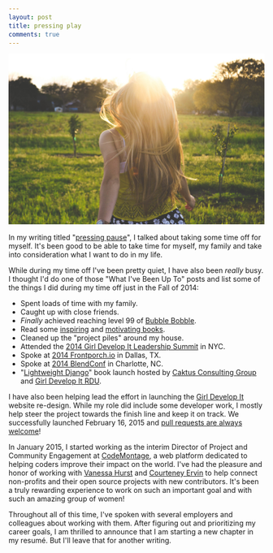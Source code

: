 ```yaml
---
layout: post
title: pressing play
comments: true
---
```


![Running Towards Tomorrow](/static/images/running-towards-sun.jpg)

In my writing titled "[pressing pause](/blog/2014/08/26/pressing-pause/)", I talked about taking some time off for myself. It's been good to be able to take time for myself, my family and take into consideration what I want to do in my life.

While during my time off I've been pretty quiet, I have also been *really* busy. I thought I'd do one of those "What I've Been Up To" posts and list some of the things I did during my time off just in the Fall of 2014:

- Spent loads of time with my family.
- Caught up with close friends.
- *Finally* achieved reaching level 99 of [Bubble Bobble](http://en.wikipedia.org/wiki/Bubble_Bobble).
- Read some [inspiring](http://www.amazon.com/Bird-Some-Instructions-Writing-Life/dp/0385480016) and [motivating books](http://www.amazon.com/Yes-Please-Amy-Poehler/dp/0062268341/).
- Cleaned up the "project piles" around my house.
- Attended the [2014 Girl Develop It Leadership Summit](http://f.cl.ly/items/2g0r0v1b282o3b2E3b2Y/summit2014-groupfoto.png) in NYC.
- Spoke at [2014 Frontporch.io](http://frontporch.io/) in Dallas, TX.
- Spoke at [2014 BlendConf](http://2014.blendconf.com/) in Charlotte, NC.
- "[Lightweight Django](http://bit.ly/lightweightdjango)" book launch hosted by [Caktus Consulting Group](http://caktusgroup.com) and [Girl Develop It RDU](http://www.meetup.com/Girl-Develop-It-RDU/).

I have also been helping lead the effort in launching the [Girl Develop It](http://girldevelopit.com) website re-design. While my role did include some developer work, I mostly help steer the project towards the finish line and keep it on track. We successfully launched February 16, 2015 and [pull requests are always welcome](https://github.com/girldevelopit/gdi-new-site)!

In January 2015, I started working as the interim Director of Project and Community Engagement at [CodeMontage](http://codemontage.com), a web platform dedicated to helping coders improve their impact on the world. I've had the pleasure and honor of working with [Vanessa Hurst](https://twitter.com/dbness) and [Courteney Ervin](https://twitter.com/courteneyervin) to help connect non-profits and their open source projects with new contributors. It's been a truly rewarding experience to work on such an important goal and with such an amazing group of women! 

Throughout all of this time, I've spoken with several employers and colleagues about working with them. After figuring out and prioritizing my career goals, I am thrilled to announce that I am starting a new chapter in my resumé. But I'll leave that for another writing.